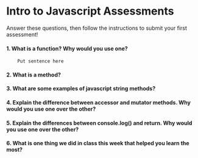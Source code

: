 # Intro to Javascript Assessments

Answer these questions, then follow the instructions to submit your first assessment!

#### 1. What is a function? Why would you use one?

        Put sentence here

#### 2. What is a method?

#### 3. What are some examples of javascript string methods?

#### 4. Explain the difference between accessor and mutator methods. Why would you use one over the other?

#### 5. Explain the differences between console.log() and return. Why would you use one over the other?

#### 6. What is one thing we did in class this week that helped you learn the most?  
